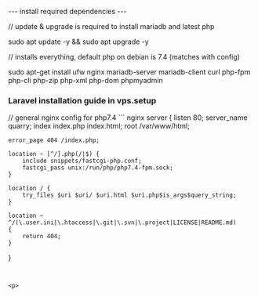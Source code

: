 --- install required dependencies ---
<p>// update & upgrade is required to install mariadb and latest php </p>
<p>sudo apt update -y && sudo apt upgrade -y </p>
<p>// installs everything, default php on debian is 7.4 (matches with config)</p>
<p>sudo apt-get install ufw nginx mariadb-server mariadb-client curl php-fpm php-cli php-zip php-xml php-dom phpmyadmin</p>

<h3> Laravel installation guide in vps.setup </h3>

<p>
// general nginx config for php7.4 
``` nginx
server {
    listen 80;
    server_name quarry;
    index index.php index.html;
    root /var/www/html;
    
    error_page 404 /index.php;

    location ~ [^/].php(/|$) {
        include snippets/fastcgi-php.conf;
        fastcgi_pass unix:/run/php/php7.4-fpm.sock;
    }

    location / {
        try_files $uri $uri/ $uri.html $uri.php$is_args$query_string;
    }

    location ~ ^/(\.user.ini|\.htaccess|\.git|\.svn|\.project|LICENSE|README.md)
    {
        return 404;
    }
}
```


<p>
